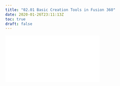 ```yaml
---
title: "02.01 Basic Creation Tools in Fusion 360"
date: 2020-01-26T23:11:13Z
toc: true
draft: false
---
```


![Link to included file content](../../../../3d-modeling/fusion-360/fusion-360-basic-creation-tools.md)
